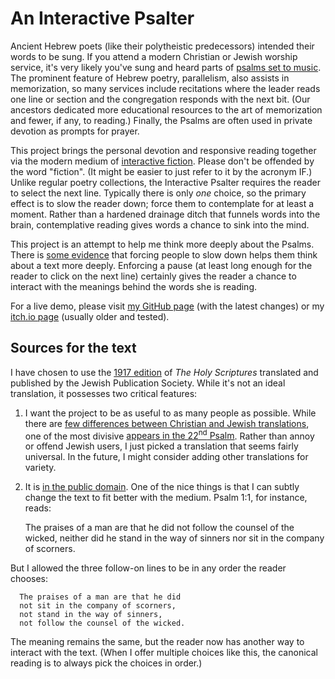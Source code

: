 # An Interactive Psalter

Ancient Hebrew poets (like their polytheistic predecessors) intended
their words to be sung. If you attend a modern Christian or Jewish
worship service, it's very likely you've sung and heard parts of
[psalms set to music](http://www.chabad.org/multimedia/media_cdo/aid/692801/jewish/26-Ashrei-Song.htm). The
prominent feature of Hebrew poetry, parallelism, also assists in
memorization, so many services include recitations where the leader
reads one line or section and the congregation responds with the next
bit. (Our ancestors dedicated more educational resources to the art of
memorization and fewer, if any, to reading.) Finally, the Psalms are
often used in private devotion as prompts for prayer.

This project brings the personal devotion and responsive reading
together via the modern medium of
[interactive fiction](http://www.ifarchive.org/). Please don't be
offended by the word "fiction". (It might be easier to just refer to
it by the acronym IF.) Unlike regular poetry collections, the
Interactive Psalter requires the reader to select the next
line. Typically there is only _one_ choice, so the primary effect is
to slow the reader down; force them to contemplate for at least a
moment. Rather than a hardened drainage ditch that funnels words into
the brain, contemplative reading gives words a chance to sink into the
mind.

This project is an attempt to help me think more deeply about the
Psalms. There is
[some evidence](http://blog.digitales.com.au/2014/05/fluency-vs-disfluency-is-there-a-use-for-near-unreadable-fonts/)
that forcing people to slow down helps them think about a text more
deeply. Enforcing a pause (at least long enough for the reader to
click on the next line) certainly gives the reader a chance to
interact with the meanings behind the words she is reading.

For a live demo, please visit
[my GitHub page](https://jericson.github.io/Interactive-Psalter/)
(with the latest changes) or my
[itch.io page](https://jlericson.itch.io/interactive-psalter) (usually
older and tested).

## Sources for the text

I have chosen to use the
[1917 edition](https://jps.org/books/holy-scriptures-tanakh-1917-edition/)
of _The Holy Scriptures_ translated and published by the Jewish
Publication Society. While it's not an ideal translation, it possesses
two critical features:

1. I want the project to be as useful to as many people as
   possible. While there are
   [few differences between Christian and Jewish translations](http://hermeneutics.stackexchange.com/a/4374/68),
   one of the most divisive
   [appears in the 22<sup>nd</sup> Psalm](http://hermeneutics.stackexchange.com/q/105/68). Rather
   than annoy or offend Jewish users, I just picked a translation that
   seems fairly universal. In the future, I might consider adding
   other translations for variety.

2. It is
   [in the public domain](http://christianity.stackexchange.com/q/16377/914). One
   of the nice things is that I can subtly change the text to fit
   better with the medium. Psalm 1:1, for instance, reads:

      The praises of a man are that he did
      not follow the counsel of the wicked,
      neither did he stand in the way of sinners
      nor sit in the company of scorners.

  But I allowed the three follow-on lines to be in any order the reader chooses:

      The praises of a man are that he did
      not sit in the company of scorners,
      not stand in the way of sinners,
      not follow the counsel of the wicked.
      
  The meaning remains the same, but the reader now has another way to
  interact with the text. (When I offer multiple choices like this,
  the canonical reading is to always pick the choices in order.)

